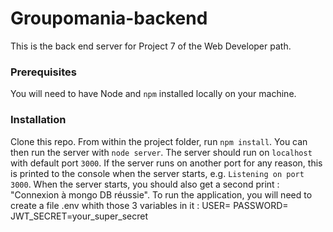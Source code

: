 # Groupomania-backend

This is the back end server for Project 7 of the Web Developer path.

### Prerequisites

You will need to have Node and `npm` installed locally on your machine.

### Installation

Clone this repo. From within the project folder, run `npm install`. You
can then run the server with `node server`.
The server should run on `localhost` with default port `3000`. If the
server runs on another port for any reason, this is printed to the
console when the server starts, e.g. `Listening on port 3000`.
When the server starts, you should also get a second print : "Connexion à mongo DB réussie".
To run the application, you will need to create a file .env whith those 3 variables in it :
USER=<your SQL session id>
PASSWORD=<your SQL session password>
JWT_SECRET=your_super_secret
